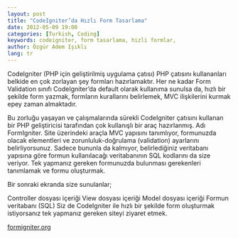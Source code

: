 ```yaml
---
layout: post
title: "CodeIgniter’da Hızlı Form Tasarlama"
date: 2012-05-09 19:00
categories: [Turkish, Coding]
keywords: codeigniter, form tasarlama, hizli formlar,
author: Özgür Adem Işıklı
lang: tr
---
```


CodeIgniter (PHP için geliştirilmiş uygulama çatısı) PHP çatısını kullananları belkide en çok zorlayan şey formları hazırlamaktır. Her ne kadar Form Validation sınıfı CodeIgniter’da default olarak kullanıma sunulsa da, hızlı bir şekilde form yazmak, formların kurallarını belirlemek, MVC ilişkilerini kurmak epey zaman almaktadır.

Bu zorluğu yaşayan ve çalışmalarında sürekli CodeIgniter çatısını kullanan bir PHP geliştiricisi tarafından çok kullanışlı bir araç hazırlanmış. Adı FormIgniter. Site üzerindeki araçla MVC yapısını tanımlıyor, formunuzda olacak elementleri ve zorunluluk-doğrulama (validation) ayarlarını belirliyorsunuz. Sadece bununla da kalmıyor, belirlediğiniz veritabanı yapısına göre formun kullanılacağı veritabanının SQL kodlarını da size veriyor. Tek yapmanız gereken formunuzda bulunması gerekenleri tanımlamak ve formu oluşturmak.

Bir sonraki ekranda size sunulanlar;

Controller dosyası içeriği
View dosyası içeriği
Model dosyası içeriği
Formun veritabanı (SQL)
Siz de CodeIgniter ile hızlı bir şekilde form oluşturmak istiyorsanız tek yapmanız gereken siteyi ziyaret etmek.

[formigniter.org](http://formigniter.org)

